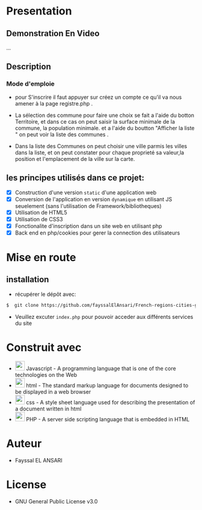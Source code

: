 # Presentation
## Demonstration En Video
...

## Description

### Mode d'emploie
*  pour S'inscrire il faut appuyer sur créez un compte ce qu'il va nous amener à la page registre.php .

* La sélection des commune pour faire une choix se fait a l'aide du botton Territoire, et dans ce cas on peut saisir la surface minimale de la commune, la population minimale. et a l'aide du boutton "Afficher la liste " on peut voir la liste des communes .

* Dans la liste des Communes on peut choisir une ville parmis les villes dans la liste, et on peut constater pour chaque proprieté sa valeur,la position et l'emplacement de la ville sur la carte.

## les principes utilisés dans ce projet:
* [x] Construction d'une version `static` d'une application web
* [x] Conversion de l'application en version `dynamique` en utilisant JS seuelement (sans l'utilisation de Framework/bibliotheques) 
* [x] Utilisation de HTML5
* [x] Utilisation de CSS3 
* [x] Fonctionalite d'inscription dans un site web en utilisant php
* [x] Back end en php/cookies pour gerer la connection des utilisateurs

# Mise en route
## installation
* récupérer le dépôt avec:
 ```bash
 $  git clone https://github.com/fayssalElAnsari/French-regions-cities-guide-website.git 
 ```

* Veuillez excuter `index.php` pour pouvoir acceder aux différents services du site

# Construit avec
* <img src="https://icons-for-free.com/iconfiles/png/512/super+tiny+icons+javascript-1324450741921820748.png" width="25">  Javascript  - A programming language that is one of the core technologies on the Web
* <img src="https://freeiconshop.com/wp-content/uploads/edd/html-flat.png" width="25">  html  - The standard markup language for documents designed to be displayed in a web browser
* <img src="https://cdn-icons-png.flaticon.com/512/29/29088.png" width="25">  css - A style sheet language used for describing the presentation of a document written in html
* <img src="https://p0.storage.canalblog.com/07/66/388561/21364831.png" width="25">  PHP - A server side scripting language that is embedded in HTML

# Auteur
* Fayssal EL ANSARI

# License
* GNU General Public License v3.0





